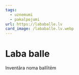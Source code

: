 ```yaml
---
tags:
  - uznemumi
  - pakalpojumi
url: https://lababalle.lv
card_image: /lababalle.lv.webp
---
```


# Laba balle

Inventāra noma ballītēm
